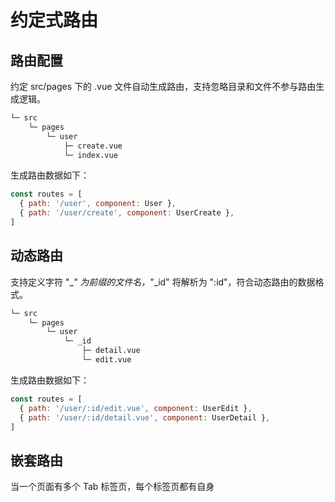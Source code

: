 # 约定式路由

## 路由配置

约定 src/pages 下的 .vue 文件自动生成路由，支持忽略目录和文件不参与路由生成逻辑。

```bash
└─ src
    └─ pages
        └─ user
            ├─ create.vue
            └─ index.vue
```

生成路由数据如下：

```javascript
const routes = [
  { path: '/user', component: User },
  { path: '/user/create', component: UserCreate },
]
```

## 动态路由

支持定义字符 "\__" 为前缀的文件名，_"\_id" 将解析为 ":id"，符合动态路由的数据格式。

```bash
└─ src
    └─ pages
        └─ user
            └─ _id
                ├─ detail.vue
                └─ edit.vue
```

生成路由数据如下：

```javascript
const routes = [
  { path: '/user/:id/edit.vue', component: UserEdit },
  { path: '/user/:id/detail.vue', component: UserDetail },
]
```

## 嵌套路由

当一个页面有多个 Tab 标签页，每个标签页都有自身

##

